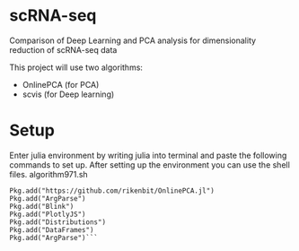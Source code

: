 # scRNA-seq

Comparison of Deep Learning and PCA analysis for dimensionality reduction of scRNA-seq data

This project will use two algorithms:

- OnlinePCA (for PCA)
- scvis (for Deep learning)


# Setup
Enter julia environment by writing julia into terminal and paste the following commands to set up. After setting up the environment you can use the shell files. algorithm971.sh

```import Pkg;
Pkg.add("https://github.com/rikenbit/OnlinePCA.jl")
Pkg.add("ArgParse")
Pkg.add("Blink")
Pkg.add("PlotlyJS")
Pkg.add("Distributions")
Pkg.add("DataFrames")
Pkg.add("ArgParse")```
